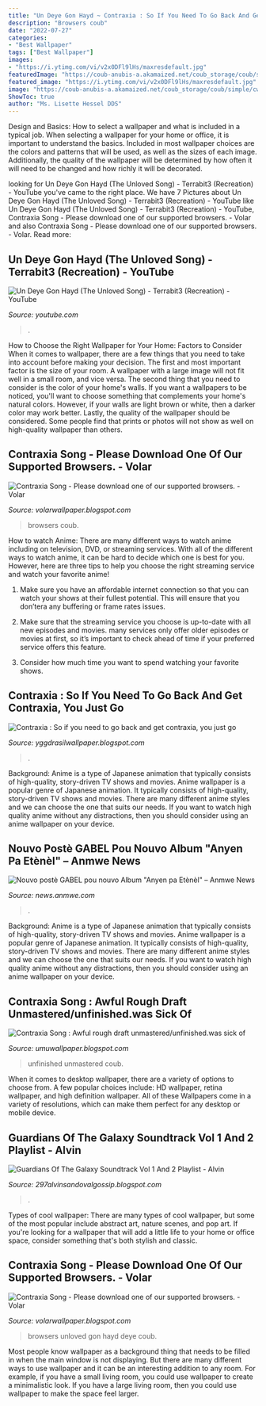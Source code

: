```yaml
---
title: "Un Deye Gon Hayd ~ Contraxia : So If You Need To Go Back And Get Contraxia, You Just Go"
description: "Browsers coub"
date: "2022-07-27"
categories:
- "Best Wallpaper"
tags: ["Best Wallpaper"]
images:
- "https://i.ytimg.com/vi/v2x0DFl9lHs/maxresdefault.jpg"
featuredImage: "https://coub-anubis-a.akamaized.net/coub_storage/coub/simple/cw_image/9267eeab76f/8fca2519e29c8e9cdf190/1506156956_00010.jpg"
featured_image: "https://i.ytimg.com/vi/v2x0DFl9lHs/maxresdefault.jpg"
image: "https://coub-anubis-a.akamaized.net/coub_storage/coub/simple/cw_image/b8082f1cf70/feca30287a89721e9947b/1544783703_00032.jpg"
ShowToc: true
author: "Ms. Lisette Hessel DDS"
---
```



Design and Basics: How to select a wallpaper and what is included in a typical job.
When selecting a wallpaper for your home or office, it is important to understand the basics. Included in most wallpaper choices are the colors and patterns that will be used, as well as the sizes of each image. Additionally, the quality of the wallpaper will be determined by how often it will need to be changed and how richly it will be decorated.

	

		
looking for Un Deye Gon Hayd (The Unloved Song) - Terrabit3 (Recreation) - YouTube you've came to the right place. We have 7 Pictures about Un Deye Gon Hayd (The Unloved Song) - Terrabit3 (Recreation) - YouTube like Un Deye Gon Hayd (The Unloved Song) - Terrabit3 (Recreation) - YouTube, Contraxia Song - Please download one of our supported browsers. - Volar and also Contraxia Song - Please download one of our supported browsers. - Volar. Read more:
		
    
## Un Deye Gon Hayd (The Unloved Song) - Terrabit3 (Recreation) - YouTube

<img loading=lazy src="https://i.ytimg.com/vi/rYd4bBs5P6Y/maxresdefault.jpg" onerror="this.onerror=null;this.src='https://tse2.mm.bing.net/th?id=OIP.L7pl4EH0aXilRZpwcZ1zqwHaEK&amp;pid=15.1';" alt="Un Deye Gon Hayd (The Unloved Song) - Terrabit3 (Recreation) - YouTube">

_Source: youtube.com_

>. 

	

How to Choose the Right Wallpaper for Your Home: Factors to Consider
When it comes to wallpaper, there are a few things that you need to take into account before making your decision. The first and most important factor is the size of your room. A wallpaper with a large image will not fit well in a small room, and vice versa. 
The second thing that you need to consider is the color of your home's walls. If you want a wallpapers to be noticed, you'll want to choose something that complements your home's natural colors. However, if your walls are light brown or white, then a darker color may work better. 
Lastly, the quality of the wallpaper should be considered. Some people find that prints or photos will not show as well on high-quality wallpaper than others.

    
## Contraxia Song - Please Download One Of Our Supported Browsers. - Volar

<img loading=lazy src="https://coub-anubis-a.akamaized.net/coub_storage/coub/simple/cw_image/b8082f1cf70/feca30287a89721e9947b/1544783703_00032.jpg" onerror="this.onerror=null;this.src='https://tse1.mm.bing.net/th?id=OIP.L7qoiz6tKzNYIivEfF9wDgHaDG&amp;pid=15.1';" alt="Contraxia Song - Please download one of our supported browsers. - Volar">

_Source: volarwallpaper.blogspot.com_

>browsers coub. 

	

How to watch Anime: There are many different ways to watch anime including on television, DVD, or streaming services.
With all of the different ways to watch anime, it can be hard to decide which one is best for you. However, here are three tips to help you choose the right streaming service and watch your favorite anime!
1. Make sure you have an affordable internet connection so that you can watch your shows at their fullest potential. This will ensure that you don’tera any buffering or frame rates issues.

2. Make sure that the streaming service you choose is up-to-date with all new episodes and movies. many services only offer older episodes or movies at first, so it’s important to check ahead of time if your preferred service offers this feature.

3. Consider how much time you want to spend watching your favorite shows.

    
## Contraxia : So If You Need To Go Back And Get Contraxia, You Just Go

<img loading=lazy src="https://i.ytimg.com/vi/v2x0DFl9lHs/maxresdefault.jpg" onerror="this.onerror=null;this.src='https://tse2.mm.bing.net/th?id=OIP.HcTXzIPRNncWISpuzZz3cgHaEK&amp;pid=15.1';" alt="Contraxia : So if you need to go back and get contraxia, you just go">

_Source: yggdrasilwallpaper.blogspot.com_

>. 

	

Background: Anime is a type of Japanese animation that typically consists of high-quality, story-driven TV shows and movies.
Anime wallpaper is a popular genre of Japanese animation. It typically consists of high-quality, story-driven TV shows and movies. There are many different anime styles and we can choose the one that suits our needs. If you want to watch high quality anime without any distractions, then you should consider using an anime wallpaper on your device.

    
## Nouvo Postè GABEL Pou Nouvo Album &quot;Anyen Pa Etènèl&quot; – Anmwe News

<img loading=lazy src="http://news.anmwe.com/wp-content/uploads/2014/05/Gabel-Poster.jpg" onerror="this.onerror=null;this.src='https://tse1.mm.bing.net/th?id=OIP.5mqGkgNza0uDn4qFzwHWQAHaGq&amp;pid=15.1';" alt="Nouvo postè GABEL pou nouvo Album &quot;Anyen pa Etènèl&quot; – Anmwe News">

_Source: news.anmwe.com_

>. 

	

Background: Anime is a type of Japanese animation that typically consists of high-quality, story-driven TV shows and movies.
Anime wallpaper is a popular genre of Japanese animation. It typically consists of high-quality, story-driven TV shows and movies. There are many different anime styles and we can choose the one that suits our needs. If you want to watch high quality anime without any distractions, then you should consider using an anime wallpaper on your device.

    
## Contraxia Song : Awful Rough Draft Unmastered/unfinished.was Sick Of

<img loading=lazy src="https://coub-anubis-a.akamaized.net/coub_storage/coub/simple/cw_image/9267eeab76f/8fca2519e29c8e9cdf190/1506156956_00010.jpg" onerror="this.onerror=null;this.src='https://tse4.mm.bing.net/th?id=OIP.4aZJJbOqPP_HJKLEizEe1AHaDG&amp;pid=15.1';" alt="Contraxia Song : Awful rough draft unmastered/unfinished.was sick of">

_Source: umuwallpaper.blogspot.com_

>unfinished unmastered coub. 

	

When it comes to desktop wallpaper, there are a variety of options to choose from. A few popular choices include: HD wallpaper, retina wallpaper, and high definition wallpaper. All of these Wallpapers come in a variety of resolutions, which can make them perfect for any desktop or mobile device. 

    
## Guardians Of The Galaxy Soundtrack Vol 1 And 2 Playlist - Alvin

<img loading=lazy src="https://i.pinimg.com/originals/0f/73/04/0f73046544382ea1a2eb9f06ddf740bc.jpg" onerror="this.onerror=null;this.src='https://tse1.mm.bing.net/th?id=OIP.YsfqUc8P3DDx9zZ5k0SGpwHaEK&amp;pid=15.1';" alt="Guardians Of The Galaxy Soundtrack Vol 1 And 2 Playlist - Alvin">

_Source: 297alvinsandovalgossip.blogspot.com_

>. 

	

Types of cool wallpaper:
There are many types of cool wallpaper, but some of the most popular include abstract art, nature scenes, and pop art. If you're looking for a wallpaper that will add a little life to your home or office space, consider something that's both stylish and classic.

    
## Contraxia Song - Please Download One Of Our Supported Browsers. - Volar

<img loading=lazy src="https://coub-anubis-a.akamaized.net/coub_storage/coub/simple/cw_timeline_pic/01e25918c76/a52d05b3a196c83a9da3d/1544783702_image.jpg" onerror="this.onerror=null;this.src='https://tse2.mm.bing.net/th?id=OIP.xuLca4JU7eIu_mVSeh08OwHaDG&amp;pid=15.1';" alt="Contraxia Song - Please download one of our supported browsers. - Volar">

_Source: volarwallpaper.blogspot.com_

>browsers unloved gon hayd deye coub. 

	

Most people know wallpaper as a background thing that needs to be filled in when the main window is not displaying. But there are many different ways to use wallpaper and it can be an interesting addition to any room. For example, if you have a small living room, you could use wallpaper to create a minimalistic look. If you have a large living room, then you could use wallpaper to make the space feel larger.

